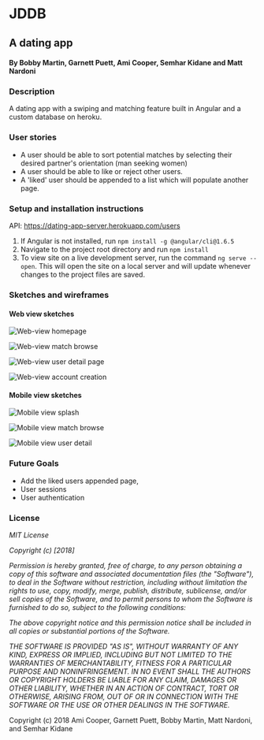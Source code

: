 # JDDB
## A dating app
####  By Bobby Martin, Garnett Puett, Ami Cooper, Semhar Kidane and Matt Nardoni

### Description
A dating app with a swiping and matching feature built in Angular and a custom database on heroku.

### User stories
* A user should be able to sort potential matches by selecting their desired partner's orientation (man seeking women)
* A user should be able to like or reject other users.
* A 'liked' user should be appended to a list which will populate another page.

### Setup and installation instructions
API: https://dating-app-server.herokuapp.com/users

  1. If Angular is not installed, run `npm install -g @angular/cli@1.6.5`
  2. Navigate to the project root directory and run `npm install`
  3. To view site on a live development server, run the command `ng serve --open`. This will open the site on a local server and will update whenever changes to the project files are saved.

### Sketches and wireframes
#### Web view sketches
  ![Web-view homepage](./src/assets/splash.png)

  ![Web-view match browse](./src/assets/swipe.png)

  ![Web-view user detail page](./src/assets/user-detail.png)

  ![Web-view account creation](./src/assets/user-info.png)

#### Mobile view sketches
  ![Mobile view splash](./src/assets/mobile-splash.png)

  ![Mobile view match browse](./src/assets/mobile-swipe.png)

  ![Mobile view user detail](./src/assets/user-detail.png)

### Future Goals
* Add the liked users appended page,
* User sessions
* User authentication

### License
*MIT License*

*Copyright (c) [2018]*

*Permission is hereby granted, free of charge, to any person obtaining a copy of this software and associated documentation files (the "Software"), to deal in the Software without restriction, including without limitation the rights to use, copy, modify, merge, publish, distribute, sublicense, and/or sell copies of the Software, and to permit persons to whom the Software is furnished to do so, subject to the following conditions:*

*The above copyright notice and this permission notice shall be included in all copies or substantial portions of the Software.*

*THE SOFTWARE IS PROVIDED "AS IS", WITHOUT WARRANTY OF ANY KIND, EXPRESS OR IMPLIED, INCLUDING BUT NOT LIMITED TO THE WARRANTIES OF MERCHANTABILITY, FITNESS FOR A PARTICULAR PURPOSE AND NONINFRINGEMENT. IN NO EVENT SHALL THE AUTHORS OR COPYRIGHT HOLDERS BE LIABLE FOR ANY CLAIM, DAMAGES OR OTHER LIABILITY, WHETHER IN AN ACTION OF CONTRACT, TORT OR OTHERWISE, ARISING FROM, OUT OF OR IN CONNECTION WITH THE SOFTWARE OR THE USE OR OTHER DEALINGS IN THE SOFTWARE.*

Copyright (c) 2018 Ami Cooper, Garnett Puett, Bobby Martin, Matt Nardoni, and Semhar Kidane
